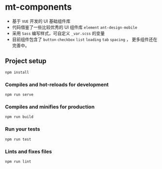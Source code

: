 # mt-components

+ 基于 `VUE` 开发的 UI 基础组件库
+ 代码借鉴了一些比较优秀的 UI 组件库 `element` `ant-design-mobile`
+ 采用 `Sass` 编写样式，可自定义 `_var.scss` 的变量
+ 目前组件包含了 `button` `checkbox` `list` `loading` `tab` `spacing` ， 更多组件还在完善中。

## Project setup
```
npm install
```

### Compiles and hot-reloads for development
```
npm run serve
```

### Compiles and minifies for production
```
npm run build
```

### Run your tests
```
npm run test
```

### Lints and fixes files
```
npm run lint
```
